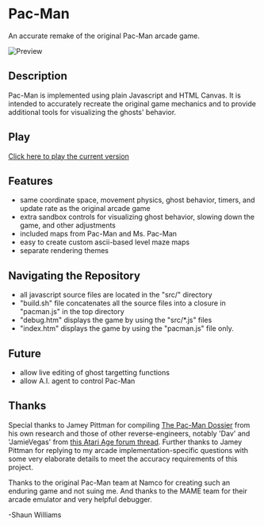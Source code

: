 Pac-Man
=======

An accurate remake of the original Pac-Man arcade game.

![Preview](https://github.com/shaunew/Pac-Man/raw/gh-pages/preview.png)

Description
-----------
Pac-Man is implemented using plain Javascript and HTML Canvas.  It is intended to accurately recreate the original game mechanics and to provide additional tools for visualizing the ghosts' behavior.

Play
----
[Click here to play the current version](http://shaunew.github.com/Pac-Man)

Features
--------

- same coordinate space, movement physics, ghost behavior, timers, and update rate as the original arcade game
- extra sandbox controls for visualizing ghost behavior, slowing down the game, and other adjustments
- included maps from Pac-Man and Ms. Pac-Man
- easy to create custom ascii-based level maze maps
- separate rendering themes

Navigating the Repository
-------------------------
- all javascript source files are located in the "src/" directory
- "build.sh" file concatenates all the source files into a closure in "pacman.js" in the top directory
- "debug.htm" displays the game by using the "src/*.js" files
- "index.htm" displays the game by using the "pacman.js" file only.

Future
------

- allow live editing of ghost targetting functions
- allow A.I. agent to control Pac-Man

Thanks
------

Special thanks to Jamey Pittman for compiling [The Pac-Man Dossier](http://home.comcast.net/~jpittman2/pacman/pacmandossier.html) from his own research and those of other reverse-engineers, notably 'Dav' and 'JamieVegas' from [this Atari Age forum thread](http://www.atariage.com/forums/topic/68707-pac-man-ghost-ai-question/).  Further thanks to Jamey Pittman for replying to my arcade implementation-specific questions with some very elaborate details to meet the accuracy requirements of this project.

Thanks to the original Pac-Man team at Namco for creating such an enduring game and not suing me.  And thanks to the MAME team for their arcade emulator and very helpful debugger.

-Shaun Williams
